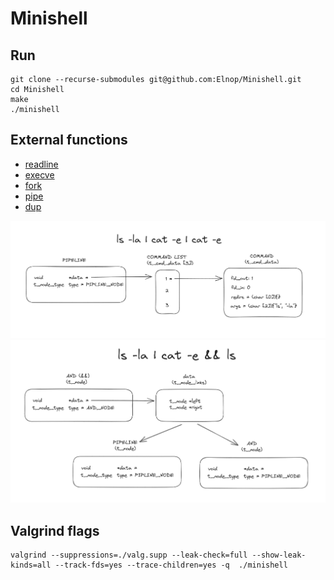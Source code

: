 # Minishell

## Run
```
git clone --recurse-submodules git@github.com:Elnop/Minishell.git
cd Minishell
make
./minishell
```

## External functions
- [readline](https://www.man7.org/linux/man-pages/man3/readline.3.html)
- [execve](http://manpagesfr.free.fr/man/man2/execve.2.html)
- [fork](http://manpagesfr.free.fr/man/man2/fork.2.html)
- [pipe](http://manpagesfr.free.fr/man/man2/pipe.2.html)
- [dup](http://manpagesfr.free.fr/man/man2/dup.2.html)

![](assets/image1.png)
![](assets/image2.png)

## Valgrind flags

```
valgrind --suppressions=./valg.supp --leak-check=full --show-leak-kinds=all --track-fds=yes --trace-children=yes -q  ./minishell
```

